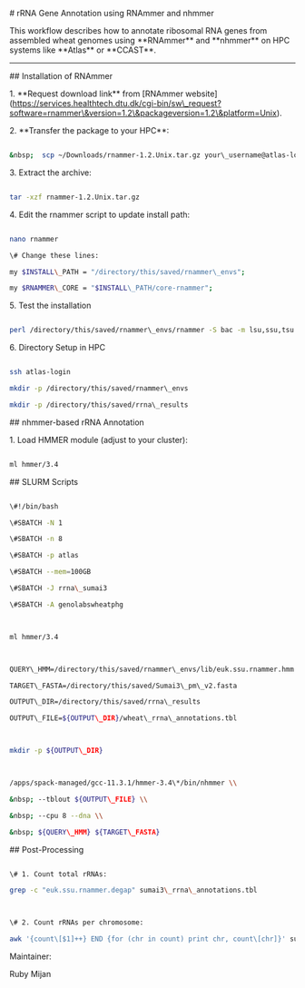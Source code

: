 \# rRNA Gene Annotation using RNAmmer and nhmmer



This workflow describes how to annotate ribosomal RNA genes from assembled wheat genomes using \*\*RNAmmer\*\* and \*\*nhmmer\*\* on HPC systems like \*\*Atlas\*\* or \*\*CCAST\*\*.



---



\## Installation of RNAmmer



1\. \*\*Request download link\*\* from \[RNAmmer website](https://services.healthtech.dtu.dk/cgi-bin/sw\_request?software=rnammer\&version=1.2\&packageversion=1.2\&platform=Unix).

2\. \*\*Transfer the package to your HPC\*\*:

```bash

&nbsp;  scp ~/Downloads/rnammer-1.2.Unix.tar.gz your\_username@atlas-login.hpc.msstate.edu:/home/your\_username

```

3\. Extract the archive:

```bash

tar -xzf rnammer-1.2.Unix.tar.gz

```

4\. Edit the rnammer script to update install path:

```bash

nano rnammer

\# Change these lines:

my $INSTALL\_PATH = "/directory/this/saved/rnammer\_envs";

my $RNAMMER\_CORE = "$INSTALL\_PATH/core-rnammer";

```

5\. Test the installation

```bash

perl /directory/this/saved/rnammer\_envs/rnammer -S bac -m lsu,ssu,tsu -gff ecoli.fsa

```

6\. Directory Setup in HPC

```bash

ssh atlas-login

mkdir -p /directory/this/saved/rnammer\_envs

mkdir -p /directory/this/saved/rrna\_results

```



\## nhmmer-based rRNA Annotation

1\. Load HMMER module (adjust to your cluster):

```bash

ml hmmer/3.4

```


\## SLURM Scripts

```bash

\#!/bin/bash

\#SBATCH -N 1

\#SBATCH -n 8

\#SBATCH -p atlas

\#SBATCH --mem=100GB

\#SBATCH -J rrna\_sumai3

\#SBATCH -A genolabswheatphg



ml hmmer/3.4



QUERY\_HMM=/directory/this/saved/rnammer\_envs/lib/euk.ssu.rnammer.hmm

TARGET\_FASTA=/directory/this/saved/Sumai3\_pm\_v2.fasta

OUTPUT\_DIR=/directory/this/saved/rrna\_results

OUTPUT\_FILE=${OUTPUT\_DIR}/wheat\_rrna\_annotations.tbl



mkdir -p ${OUTPUT\_DIR}



/apps/spack-managed/gcc-11.3.1/hmmer-3.4\*/bin/nhmmer \\

&nbsp; --tblout ${OUTPUT\_FILE} \\

&nbsp; --cpu 8 --dna \\

&nbsp; ${QUERY\_HMM} ${TARGET\_FASTA}

```



\## Post-Processing

```bash

\# 1. Count total rRNAs:

grep -c "euk.ssu.rnammer.degap" sumai3\_rrna\_annotations.tbl



\# 2. Count rRNAs per chromosome:

awk '{count\[$1]++} END {for (chr in count) print chr, count\[chr]}' sumai3\_rrna\_annotations.tbl

```



Maintainer:



Ruby Mijan







